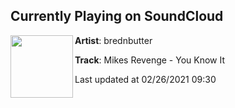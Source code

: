 ## Currently Playing on SoundCloud

[<img align="left" width="100" src="https://i1.sndcdn.com/artworks-7EhlZiV54TDa8flv-PgLkzg-t50x50.jpg">](https://soundcloud.com/brednbutterrec/mikes-revenge-you-know-it)

**Artist**: brednbutter 

**Track**: Mikes Revenge - You Know It

Last updated at 02/26/2021 09:30
